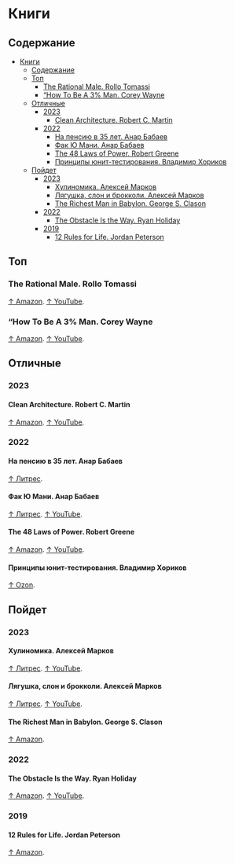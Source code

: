 # Книги

## Содержание

- [Книги](#книги)
  - [Содержание](#содержание)
  - [Топ](#топ)
    - [The Rational Male. Rollo Tomassi](#the-rational-male-rollo-tomassi)
    - [“How To Be A 3% Man. Corey Wayne](#how-to-be-a-3-man-corey-wayne)
  - [Отличные](#отличные)
    - [2023](#2023)
      - [Clean Architecture. Robert C. Martin](#clean-architecture-robert-c-martin)
    - [2022](#2022)
      - [На пенсию в 35 лет. Анар Бабаев](#на-пенсию-в-35-лет-анар-бабаев)
      - [Фак Ю Мани. Анар Бабаев](#фак-ю-мани-анар-бабаев)
      - [The 48 Laws of Power. Robert Greene](#the-48-laws-of-power-robert-greene)
      - [Принципы юнит-тестирования. Владимир Хориков](#принципы-юнит-тестирования-владимир-хориков)
  - [Пойдет](#пойдет)
    - [2023](#2023-1)
      - [Хулиномика. Алексей Марков](#хулиномика-алексей-марков)
      - [Лягушка, слон и брокколи. Алексей Марков](#лягушка-слон-и-брокколи-алексей-марков)
      - [The Richest Man in Babylon. George S. Clason](#the-richest-man-in-babylon-george-s-clason)
    - [2022](#2022-1)
      - [The Obstacle Is the Way. Ryan Holiday](#the-obstacle-is-the-way-ryan-holiday)
    - [2019](#2019)
      - [12 Rules for Life. Jordan Peterson](#12-rules-for-life-jordan-peterson)

## Топ

### The Rational Male. Rollo Tomassi

[↑ Amazon](https://www.amazon.com/Rational-Male-Rollo-Tomassi/dp/1492777862). [↑ YouTube](https://www.youtube.com/@RolloTomassi).

### “How To Be A 3% Man. Corey Wayne

[↑ Amazon](https://www.amazon.com/Winning-Heart-Woman-Your-Dreams-ebook/dp/B004QOBAPK). [↑ YouTube](https://www.youtube.com/channel/UCQTAVxA4dNBCoPdHhX9nnoQ).

## Отличные

### 2023

#### Clean Architecture. Robert C. Martin

[↑ Amazon](https://www.amazon.com/Clean-Architecture-Craftsmans-Software-Structure/dp/0134494164). [↑ YouTube](https://www.youtube.com/results?search_query=robert+c+martin).

### 2022

#### На пенсию в 35 лет. Анар Бабаев

[↑ Литрес](https://www.litres.ru/book/babaykin/na-pensiu-v-35-let-55699732).

#### Фак Ю Мани. Анар Бабаев

[↑ Литрес](https://www.litres.ru/book/babaykin/f-k-u-mani-kak-perestat-zaviset-ot-deneg-64927442/). [↑ YouTube](https://www.youtube.com/@pensiya35).

#### The 48 Laws of Power. Robert Greene

[↑ Amazon](https://www.amazon.com/48-Laws-Power-Robert-Greene/dp/0140280197). [↑ YouTube](https://www.youtube.com/@RobertGreeneOfficial).

#### Принципы юнит-тестирования. Владимир Хориков

[↑ Ozon](https://www.ozon.ru/product/printsipy-yunit-testirovaniya-horikov-vladimir-211424826).

## Пойдет

### 2023

#### Хулиномика. Алексей Марков

[↑ Литрес](https://www.litres.ru/book/aleksey-markov-12132/hulinomika-huliganskaya-ekonomika-finansovye-rynki-dl-25578317). [↑ YouTube](https://www.youtube.com/@hoolinomics).

#### Лягушка, слон и брокколи. Алексей Марков

[↑ Литрес](https://www.litres.ru/book/aleksey-markov-12132333/lyagushka-slon-i-brokkoli-kak-zhit-i-kak-ne-nado-67223998/). [↑ YouTube](https://www.youtube.com/@hoolinomics).

#### The Richest Man in Babylon. George S. Clason

[↑ Amazon](https://www.amazon.com/Richest-Man-Babylon-George-Clason/dp/1505339111).

### 2022

#### The Obstacle Is the Way. Ryan Holiday

[↑ Amazon](https://www.amazon.com/Obstacle-Way-Timeless-Turning-Triumph/dp/1591846358). [↑ YouTube](https://www.youtube.com/@DailyStoic).

### 2019

#### 12 Rules for Life. Jordan Peterson

[↑ Amazon](https://www.amazon.com/12-Rules-Life-Antidote-Chaos/dp/0345816021).
